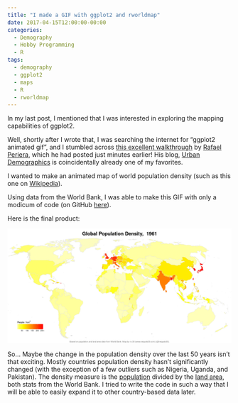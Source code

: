 ```yaml
---
title: "I made a GIF with ggplot2 and rworldmap"
date: 2017-04-15T12:00:00-00:00
categories:
  - Demography
  - Hobby Programming
  - R
tags:
  - demography
  - ggplot2
  - maps
  - R
  - rworldmap
---
```

In my last post, I mentioned that I was interested in exploring the mapping capabilities of ggplot2.

Well, shortly after I wrote that, I was searching the internet for “ggplot2 animated gif”, and I stumbled across [this excellent walkthrough](https://urbandemographics.blogspot.com/2017/03/creating-animated-world-map-of-life.html) by [Rafael Periera](https://twitter.com/UrbanDemog), which he had posted just minutes earlier! His blog, [Urban Demographics](https://urbandemographics.blogspot.com/) is coincidentally already one of my favorites.

I wanted to make an animated map of world population density (such as this one on [Wikipedia](https://upload.wikimedia.org/wikipedia/commons/d/d0/Countries_by_Population_Density_in_2015.svg)).

Using data from the World Bank, I was able to make this GIF with only a modicum of code (on GitHub [here](https://github.com/nequals30/worldBank_population_test/blob/master/map_worldBank_population.R)).

Here is the final product:

![A GIF of Population Density](/assets/images/blogPosts/nequals30_popDens.gif)

So… Maybe the change in the population density over the last 50 years isn’t that exciting. Mostly countries population density hasn’t significantly changed (with the exception of a few outliers such as Nigeria, Uganda, and Pakistan). The density measure is the [population](https://data.worldbank.org/indicator/SP.POP.TOTL) divided by the [land area](https://data.worldbank.org/indicator/AG.LNDS.TOTL.K2), both stats from the World Bank. I tried to write the code in such a way that I will be able to easily expand it to other country-based data later.
